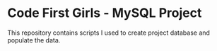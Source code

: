 # Code First Girls - MySQL Project
This repository contains scripts I used to create project database and populate the data.
